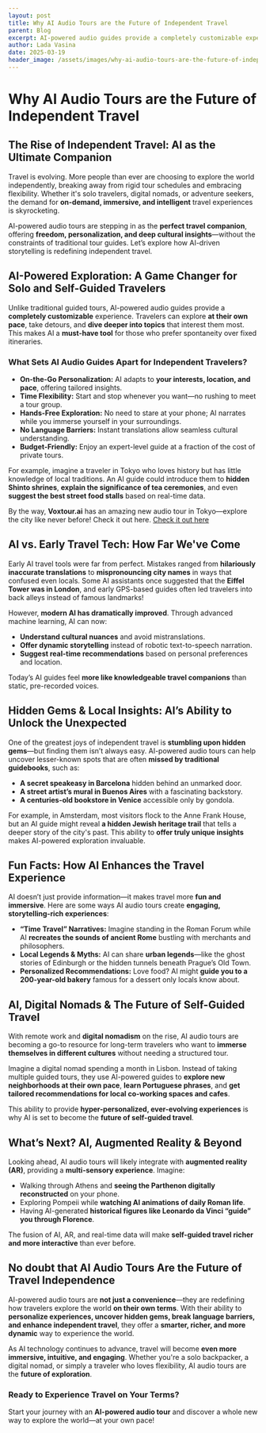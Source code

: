 ```yaml
---
layout: post
title: Why AI Audio Tours are the Future of Independent Travel
parent: Blog
excerpt: AI-powered audio guides provide a completely customizable experience. Travelers can explore at their own pace, take detours, and dive deeper into topics that interest them most.
author: Lada Vasina
date: 2025-03-19
header_image: /assets/images/why-ai-audio-tours-are-the-future-of-independent-travel.jpg
---
```


# Why AI Audio Tours are the Future of Independent Travel

## The Rise of Independent Travel: AI as the Ultimate Companion

Travel is evolving. More people than ever are choosing to explore the world independently, breaking away from rigid tour schedules and embracing flexibility. Whether it's solo travelers, digital nomads, or adventure seekers, the demand for **on-demand, immersive, and intelligent** travel experiences is skyrocketing.

AI-powered audio tours are stepping in as the **perfect travel companion**, offering **freedom, personalization, and deep cultural insights**—without the constraints of traditional tour guides. Let’s explore how AI-driven storytelling is redefining independent travel.

## AI-Powered Exploration: A Game Changer for Solo and Self-Guided Travelers

Unlike traditional guided tours, AI-powered audio guides provide a **completely customizable** experience. Travelers can explore **at their own pace**, take detours, and **dive deeper into topics** that interest them most. This makes AI a **must-have tool** for those who prefer spontaneity over fixed itineraries.

### What Sets AI Audio Guides Apart for Independent Travelers?
- **On-the-Go Personalization:** AI adapts to **your interests, location, and pace**, offering tailored insights.
- **Time Flexibility:** Start and stop whenever you want—no rushing to meet a tour group.
- **Hands-Free Exploration:** No need to stare at your phone; AI narrates while you immerse yourself in your surroundings.
- **No Language Barriers:** Instant translations allow seamless cultural understanding.
- **Budget-Friendly:** Enjoy an expert-level guide at a fraction of the cost of private tours.

For example, imagine a traveler in Tokyo who loves history but has little knowledge of local traditions. An AI guide could introduce them to **hidden Shinto shrines**, **explain the significance of tea ceremonies**, and even **suggest the best street food stalls** based on real-time data.

By the way, **Voxtour.ai** has an amazing new audio tour in Tokyo—explore the city like never before! Check it out here. [Check it out here](https://voxtour.ai/itinerary?itineraryId=c9225a65-228b-464b-a4b9-8f9a3957ee6e)

## AI vs. Early Travel Tech: How Far We've Come

Early AI travel tools were far from perfect. Mistakes ranged from **hilariously inaccurate translations** to **mispronouncing city names** in ways that confused even locals. Some AI assistants once suggested that the **Eiffel Tower was in London**, and early GPS-based guides often led travelers into back alleys instead of famous landmarks!

However, **modern AI has dramatically improved**. Through advanced machine learning, AI can now:
- **Understand cultural nuances** and avoid mistranslations.
- **Offer dynamic storytelling** instead of robotic text-to-speech narration.
- **Suggest real-time recommendations** based on personal preferences and location.

Today’s AI guides feel **more like knowledgeable travel companions** than static, pre-recorded voices.

## Hidden Gems & Local Insights: AI’s Ability to Unlock the Unexpected

One of the greatest joys of independent travel is **stumbling upon hidden gems**—but finding them isn’t always easy. AI-powered audio tours can help uncover lesser-known spots that are often **missed by traditional guidebooks**, such as:
- **A secret speakeasy in Barcelona** hidden behind an unmarked door.
- **A street artist’s mural in Buenos Aires** with a fascinating backstory.
- **A centuries-old bookstore in Venice** accessible only by gondola.

For example, in Amsterdam, most visitors flock to the Anne Frank House, but an AI guide might reveal **a hidden Jewish heritage trail** that tells a deeper story of the city's past. This ability to **offer truly unique insights** makes AI-powered exploration invaluable.

## Fun Facts: How AI Enhances the Travel Experience

AI doesn’t just provide information—it makes travel more **fun and immersive**. Here are some ways AI audio tours create **engaging, storytelling-rich experiences**:

- **“Time Travel” Narratives:** Imagine standing in the Roman Forum while AI **recreates the sounds of ancient Rome** bustling with merchants and philosophers.
- **Local Legends & Myths:** AI can share **urban legends**—like the ghost stories of Edinburgh or the hidden tunnels beneath Prague’s Old Town.
- **Personalized Recommendations:** Love food? AI might **guide you to a 200-year-old bakery** famous for a dessert only locals know about.

## AI, Digital Nomads & The Future of Self-Guided Travel

With remote work and **digital nomadism** on the rise, AI audio tours are becoming a go-to resource for long-term travelers who want to **immerse themselves in different cultures** without needing a structured tour.

Imagine a digital nomad spending a month in Lisbon. Instead of taking multiple guided tours, they use AI-powered guides to **explore new neighborhoods at their own pace**, **learn Portuguese phrases**, and **get tailored recommendations for local co-working spaces and cafes**.

This ability to provide **hyper-personalized, ever-evolving experiences** is why AI is set to become the **future of self-guided travel**.

## What’s Next? AI, Augmented Reality & Beyond

Looking ahead, AI audio tours will likely integrate with **augmented reality (AR)**, providing a **multi-sensory experience**. Imagine:
- Walking through Athens and **seeing the Parthenon digitally reconstructed** on your phone.
- Exploring Pompeii while **watching AI animations of daily Roman life**.
- Having AI-generated **historical figures like Leonardo da Vinci “guide” you through Florence**.

The fusion of AI, AR, and real-time data will make **self-guided travel richer and more interactive** than ever before.

## No doubt that AI Audio Tours Are the Future of Travel Independence

AI-powered audio tours are **not just a convenience**—they are redefining how travelers explore the world **on their own terms**. With their ability to **personalize experiences, uncover hidden gems, break language barriers, and enhance independent travel**, they offer a **smarter, richer, and more dynamic** way to experience the world.

As AI technology continues to advance, travel will become **even more immersive, intuitive, and engaging**. Whether you're a solo backpacker, a digital nomad, or simply a traveler who loves flexibility, AI audio tours are the **future of exploration**.

### Ready to Experience Travel on Your Terms?
Start your journey with an **AI-powered audio tour** and discover a whole new way to explore the world—at your own pace!

